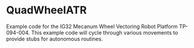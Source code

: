 QuadWheelATR
============

Example code for the IG32 Mecanum Wheel Vectoring Robot Platform TP-094-004. This example code will cycle through various movements to provide stubs for autonomous routines.

